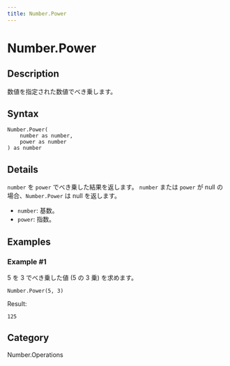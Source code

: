 ```yaml
---
title: Number.Power
---
```


# Number.Power


## Description

数値を指定された数値でべき乗します。


## Syntax

```powerquery
Number.Power(
    number as number,
    power as number
) as number
```


## Details

<code>number</code> を <code>power</code> でべき乗した結果を返します。    <code>number</code> または <code>power</code> が null の場合、<code>Number.Power</code> は null を返します。      <ul>        <li><code>number</code>: 基数。</li>        <li><code>power</code>: 指数。</li>      </ul>


## Examples

### Example #1 
5 を 3 でべき乗した値 (5 の 3 乗) を求めます。
```powerquery
Number.Power(5, 3)
```

Result: 
```powerquery
125
```




## Category
Number.Operations
